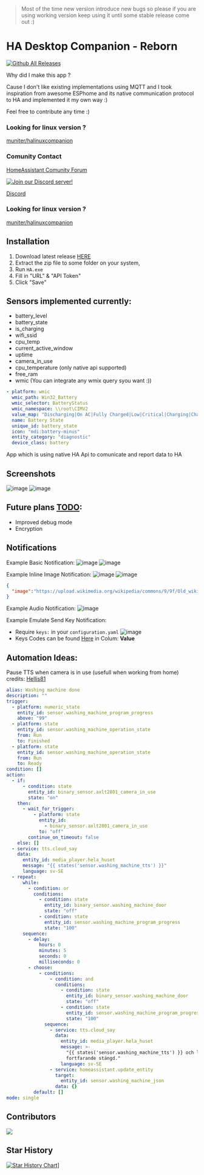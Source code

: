 > Most of the time new version introduce new bugs so please if you are using working version keep using it until some stable release come out :)

# HA Desktop Companion - Reborn
[![Github All Releases](https://img.shields.io/github/downloads/GamerClassN7/HA_Desktop_Companion/total.svg)]()

Why did I make this app ? 

Cause I don't like existing implementations using MQTT and I took inspiration from awesome ESPhome and its native communication protocol to HA and implemented it my own way :)

Feel free to contribute any time :)

### Looking for linux version ?
[muniter/halinuxcompanion](https://github.com/muniter/halinuxcompanion)

### Comunity Contact
[HomeAssistant Comunity Forum](https://community.home-assistant.io/t/ha-desktop-companion/)

[![Join our Discord server!](https://invidget.switchblade.xyz/Kth2GyZMU7)](http://discord.gg/Kth2GyZMU7)

[Discord](https://discord.com/invite/Kth2GyZMU7)

### Looking for linux version ?
[muniter/halinuxcompanion](https://github.com/muniter/halinuxcompanion)

## Installation
1) Download latest release [HERE](https://github.com/GamerClassN7/HA_Desktop_Companion/releases/latest)
2) Extract the zip file to some folder on your system, 
3) Run `HA.exe`
4) Fill in "URL" & "API Token"
5) Click "Save"

## Sensors implemented currently:
- battery_level
- battery_state
- is_charging
- wifi_ssid
- cpu_temp
- current_active_window
- uptime
- camera_in_use
- cpu_temperature (only native api supported)
- free_ram
- wmic (You can integrate any wmix query syou want :))
```yaml
- platform: wmic
  wmic_path: Win32_Battery
  wmic_selector: BatteryStatus
  wmic_namespace: \\root\CIMV2
  value_map: "Discharging|On AC|Fully Charged|Low|Critical|Charging|Charging and High|Charging and Low|Undefined|Partially Charged"
  name: Battery State
  unique_id: battery_state
  icon: "mdi:battery-minus"
  entity_category: "diagnostic"
  device_class: battery
``` 
App which is using native HA Api to comunicate and report data to HA

## Screenshots
![image](https://user-images.githubusercontent.com/22167469/184820849-c2932b91-a4ee-4c0d-a220-58ab01444c29.png)
![image](https://user-images.githubusercontent.com/22167469/185061529-9868070a-cf1e-4531-877e-443c1b1be1e4.png)

## Future plans [TODO](./HADC_REBORN/TODO.md):
- Improved debug mode
- Encryption

## Notifications
Example Basic Notification:
![image](https://user-images.githubusercontent.com/22167469/231707378-59b4cd34-9218-4219-87d7-5a12671d353e.png)
![image](https://user-images.githubusercontent.com/22167469/231707458-5d9ba8db-6c73-4095-9e9f-2113f3ae9236.png)

Example Inline Image Notification:
![image](https://user-images.githubusercontent.com/22167469/231706977-89879e9c-8ac9-43ce-8e66-0fb073925238.png)
![image](https://user-images.githubusercontent.com/22167469/231706759-1cc1aaa2-2f08-41ce-8799-adf5a01d22c5.png)
```json
{
  "image":"https://upload.wikimedia.org/wikipedia/commons/9/9f/Old_wikipedia_logo.png"
}
```

Example Audio Notification:
![image](https://user-images.githubusercontent.com/22167469/231707164-9b0cda16-5257-4edc-b275-8fbcac7dfcbf.png)

Example Emulate Send Key Notification:
* Require `keys:` in your `configuration.yaml`
![image](https://github.com/GamerClassN7/HA_Desktop_Companion/assets/22167469/730fdbf4-4744-48a5-9b19-379978e81ef5)
* Keys Codes can be found [Here](https://learn.microsoft.com/en-us/windows/win32/inputdev/virtual-key-codes) in Colum: __Value__

## Automation Ideas:
Pause TTS when camera is in use (usefull when working from home) credits: [Hellis81](https://community.home-assistant.io/u/Hellis81)
```yaml
alias: Washing machine done
description: ""
trigger:
  - platform: numeric_state
    entity_id: sensor.washing_machine_program_progress
    above: "99"
  - platform: state
    entity_id: sensor.washing_machine_operation_state
    from: Run
    to: Finished
  - platform: state
    entity_id: sensor.washing_machine_operation_state
    from: Run
    to: Ready
condition: []
action:
  - if:
      - condition: state
        entity_id: binary_sensor.axlt2801_camera_in_use
        state: "on"
    then:
      - wait_for_trigger:
          - platform: state
            entity_id:
              - binary_sensor.axlt2801_camera_in_use
            to: "off"
        continue_on_timeout: false
    else: []
  - service: tts.cloud_say
    data:
      entity_id: media_player.hela_huset
      message: "{{ states('sensor.washing_machine_tts') }}"
      language: sv-SE
  - repeat:
      while:
        - condition: or
          conditions:
            - condition: state
              entity_id: binary_sensor.washing_machine_door
              state: "off"
            - condition: state
              entity_id: sensor.washing_machine_program_progress
              state: "100"
      sequence:
        - delay:
            hours: 0
            minutes: 5
            seconds: 0
            milliseconds: 0
        - choose:
            - conditions:
                - condition: and
                  conditions:
                    - condition: state
                      entity_id: binary_sensor.washing_machine_door
                      state: "off"
                    - condition: state
                      entity_id: sensor.washing_machine_program_progress
                      state: "100"
              sequence:
                - service: tts.cloud_say
                  data:
                    entity_id: media_player.hela_huset
                    message: >-
                      "{{ states('sensor.washing_machine_tts') }} och luckan är
                      fortfarande stängd."
                    language: sv-SE
                - service: homeassistant.update_entity
                  target:
                    entity_id: sensor.washing_machine_json
                  data: {}
          default: []
mode: single
```
## Contributors
<a href="https://github.com/GamerClassN7/HA_Desktop_Companion/graphs/contributors">
  <img src="https://contrib.rocks/image?repo=GamerClassN7/HA_Desktop_Companion" />
</a>

## Star History
[![Star History Chart](https://api.star-history.com/svg?repos=GamerClassN7/HA_Desktop_Companion&type=Timeline)](https://star-history.com/#GamerClassN7/HA_Desktop_Companion&Timeline)]
